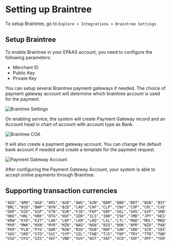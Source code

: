 <!-- add-breadcrumbs -->
# Setting up Braintree

To setup Braintree, go to `Explore > Integrations > Braintree Settings`

## Setup Braintree

To enable Braintree in your EPAAS account, you need to configure the following parameters:

- Merchant ID
- Public Key
- Private Key

You can setup several Braintree payment gateways if needed. The choice of payment gateway account will determine which braintree account is used for the payment.

![Braintree Settings](/docs/assets/img/setup/integrations/braintree_account.png)

On enabling service, the system will create Payment Gateway record and an Account head in chart of account with account type as Bank.

![Braintree COA](/docs/assets/img/setup/integrations/braintree_coa.png)

It will also create a payment gateway account. You can change the default bank account if needed and create a template for the payment request.

![Payment Gateway Account](/docs/assets/img/setup/integrations/payment_gateway_account_braintree.png)

After configuring the Payment Gateway Account, your system is able to accept online payments through Braintree.

## Supporting transaction currencies

```
"AED","AMD","AOA","ARS","AUD","AWG","AZN","BAM","BBD","BDT","BGN","BIF","BMD","BND","BOB",
"BRL","BSD","BWP","BYN","BZD","CAD","CHF","CLP","CNY","COP","CRC","CVE","CZK","DJF","DKK",
"DOP","DZD","EGP","ETB","EUR","FJD","FKP","GBP","GEL","GHS","GIP","GMD","GNF","GTQ","GYD",
"HKD","HNL","HRK","HTG","HUF","IDR","ILS","INR","ISK","JMD","JPY","KES","KGS","KHR","KMF",
"KRW","KYD","KZT","LAK","LBP","LKR","LRD","LSL","LTL","MAD","MDL","MKD","MNT","MOP","MUR",
"MVR","MWK","MXN","MYR","MZN","NAD","NGN","NIO","NOK","NPR","NZD","PAB","PEN","PGK","PHP",
"PKR","PLN","PYG","QAR","RON","RSD","RUB","RWF","SAR","SBD","SCR","SEK","SGD","SHP","SLL",
"SOS","SRD","STD","SVC","SYP","SZL","THB","TJS","TOP","TRY","TTD","TWD","TZS","UAH","UGX",
"USD","UYU","UZS","VEF","VND","VUV","WST","XAF","XCD","XOF","XPF","YER","ZAR","ZMK","ZWD"
```
